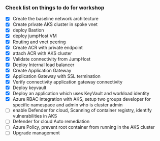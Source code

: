 ### Check list on things to do for workshop

- [x] Create the baseline network architecture
- [x] Create private AKS cluster in spoke vnet
- [x] deploy Bastion
- [x] deploy jumpHost VM
- [x] Routing and vnet peering
- [x] Create ACR with private endpoint
- [x] attach ACR with AKS cluster
- [x] Validate connectivity from JumpHost
- [x] Deploy Internal load balancer
- [x] Create Application Gateway
- [x] Application Gateway with SSL termination
- [x] Verify connectivity application gateway connectivity
- [x] Deploy keyvault
- [x] Deploy an application which uses KeyVault and workload identity
- [x] Azure RBAC integration with AKS, setup two groups developer for specific namespace and admin who is cluster admin
- [ ] enable Defender for cloud, Scanning of container registry, identify vulnerabilities in AKS
- [ ] Defender for cloud Auto remediation
- [ ] Azure Policy, prevent root container from running in the AKS cluster
- [ ] Upgrade management  
